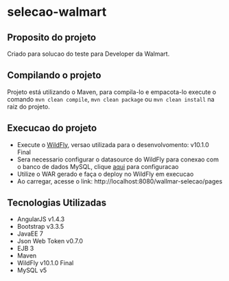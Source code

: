 # selecao-walmart

## Proposito do projeto

Criado para solucao do teste para Developer da Walmart.

## Compilando o projeto

Projeto está utilizando o Maven, para compila-lo e empacota-lo execute o comando
`mvn clean compile`, `mvn clean package` ou `mvn clean install` na raiz do projeto.

## Execucao do projeto

* Execute o [WildFly](http://wildfly.org/), versao utilizada para o desenvolvomento: v10.1.0 Final
* Sera necessario configurar o datasource do WildFly para conexao com o banco de dados MySQL, clique [aqui](https://docs.jboss.org/author/display/WFLY10/DataSource+configuration) para configuracao
* Utilize o WAR gerado e faça o deploy no WildFly em execucao
* Ao carregar, acesse o link: http://localhost:8080/wallmar-selecao/pages

## Tecnologias Utilizadas

* AngularJS v1.4.3
* Bootstrap v3.3.5
* JavaEE 7
* Json Web Token v0.7.0
* EJB 3
* Maven
* WildFly v10.1.0 Final
* MySQL v5
